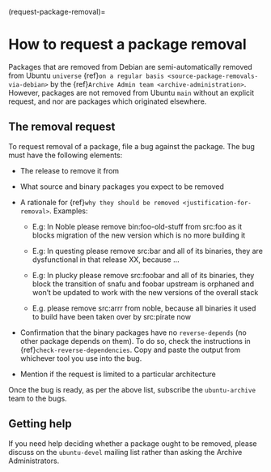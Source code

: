 (request-package-removal)=
# How to request a package removal

Packages that are removed from Debian are semi-automatically removed from
Ubuntu `universe` {ref}`on a regular basis <source-package-removals-via-debian>`
by the {ref}`Archive Admin team <archive-administration>`. However, packages are
not removed from Ubuntu `main` without an explicit request, and nor are packages
which originated elsewhere.


## The removal request

To request removal of a package, file a bug against the package. The bug must
have the following elements:

* The release to remove it from

* What source and binary packages you expect to be removed

* A rationale for {ref}`why they should be removed <justification-for-removal>`.
  Examples:

  * E.g: In Noble please remove bin:foo-old-stuff from src:foo as it blocks
    migration of the new version which is no more building it

  * E.g: In questing please remove src:bar and all of its binaries, they are
    dysfunctional in that release XX, because ...

  * E.g: In plucky please remove src:foobar and all of its binaries, they block
    the transition of snafu and foobar upstream is orphaned and won’t be
    updated to work with the new versions of the overall stack

  * E.g. please remove src:arrr from noble, because all binaries it used to
    build have been taken over by src:pirate now

* Confirmation that the binary packages have no `reverse-depends` (no other
  package depends on them). To do so, check the instructions in
  {ref}`check-reverse-dependencies`.
  Copy and paste the output from whichever tool you use into the bug.

* Mention if the request is limited to a particular architecture

Once the bug is ready, as per the above list, subscribe the `ubuntu-archive`
team to the bugs.


## Getting help

If you need help deciding whether a package ought to be removed,
please discuss on the `ubuntu-devel` mailing list rather than asking the
Archive Administrators.


